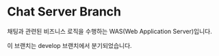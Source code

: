 # Chat Server Branch

채팅과 관련된 비즈니스 로직을 수행하는 WAS(Web Application Server)입니다.

이 브랜치는 develop 브랜치에서 분기되었습니다.
